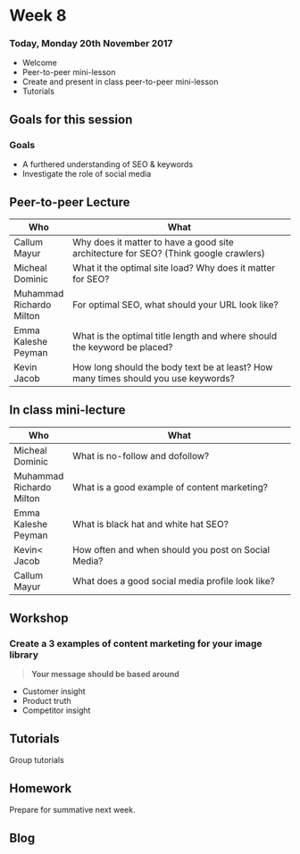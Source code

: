 # Week 8

### Today, Monday 20th November 2017

* Welcome
* Peer-to-peer mini-lesson
* Create and present in class peer-to-peer mini-lesson
* Tutorials

## Goals for this session

### Goals

* A furthered understanding of SEO & keywords
* Investigate the role of social media

## Peer-to-peer Lecture


Who | What
--- | -----------
Callum<br>Mayur | Why does it matter to have a good site architecture for SEO? (Think google crawlers)
Micheal<br>Dominic | What it the optimal site load? Why does it matter for SEO?
Muhammad<br>Richardo<br>Milton  | For optimal SEO, what should your URL look like?
Emma<br>Kaleshe<br>Peyman | What is the optimal title length and where should the keyword be placed?
Kevin<br>Jacob | How long should the body text be at least? How many times should you use keywords?


## In class mini-lecture

Who | What
--- | -----------
Micheal<br>Dominic | What is no-follow and dofollow?
Muhammad<br>Richardo<br>Milton  | What is a good example of content marketing?
Emma<br>Kaleshe<br>Peyman | What is black hat and white hat SEO?
Kevin<<br>Jacob | How often and when should you post on Social Media?
Callum<br>Mayur | What does a good social media profile look like?

## Workshop

### Create a 3 examples of content marketing for your image library

> **Your message should be based around**

* Customer insight
* Product truth
* Competitor insight

## Tutorials

Group tutorials

## Homework

Prepare for summative next week.


## Blog

